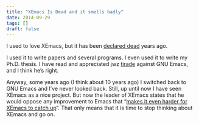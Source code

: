 ```yaml
---
title: "XEmacs Is Dead and it smells badly"
date: 2014-09-29
tags: []
draft: false
---
```


I used to love XEmacs, but it has been [declared
dead](https://steve-yegge.blogspot.com/2008/04/xemacs-is-dead-long-live-xemacs.html) years ago.

I used it to write papers and several programs. I even used it to write my Ph.D. thesis. I have read and appreciated jwz [tirade](https://www.jwz.org/doc/lemacs.html) against GNU Emacs, and I think he’s right.

Anyway, some years ago (I think about 10 years ago) I switched back to GNU Emacs and I’ve never looked back. Still, up until now I have seen XEmacs as a nice project. But now the leader of XEmacs states that he would oppose any improvement to Emacs that “[makes it even harder for XEmacs to catch up](https://lists.gnu.org/archive/html/emacs-devel/2014-09/msg00460.html)“. That only means that it is time to stop thinking about XEmacs and go on.
